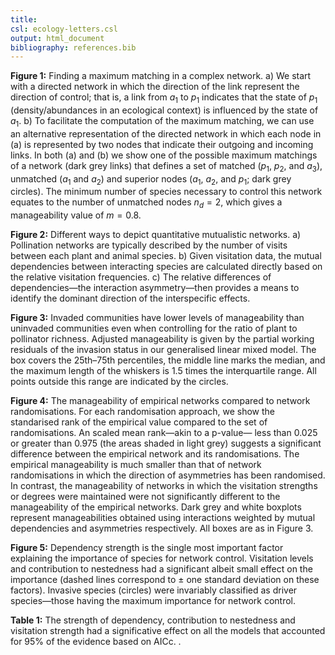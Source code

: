 ```yaml
---
title: 
csl: ecology-letters.csl
output: html_document
bibliography: references.bib
---
```


**Figure 1:**
Finding a maximum matching in a complex network. 
a) We start with a directed network  in which the direction of the link represent the direction of control; that is, a link from $a_1$ to $p_1$ indicates that the state of $p_1$ (density/abundances in an ecological context) is influenced by the state of $a_1$. 
b) To facilitate the computation of the maximum matching, we can use an alternative representation of the directed network in which each node in (a) is represented by two nodes that indicate their outgoing and incoming links. 
In both (a) and (b) we show one of the possible maximum matchings of a network (dark grey links) that defines a set of matched ($p_1$, $p_2$, and $a_3$), unmatched ($a_1$ and $a_2$) and superior nodes ($a_1$, $a_2$, and $p_1$; dark grey circles). 
The minimum number of species necessary to control this network equates to the number of unmatched nodes $n_d = 2$, which gives a manageability value of $m = 0.8$.

**Figure 2:** 
Different ways to depict quantitative mutualistic networks. 
a) Pollination networks are typically described by the number of visits between each plant and animal species. 
b) Given visitation data, the mutual dependencies between interacting species are calculated directly based on the relative visitation frequencies. 
c) The relative differences of dependencies—the interaction asymmetry—then provides a means to identify the dominant direction of the interspecific effects.

**Figure 3:**
Invaded communities have lower levels of manageability than uninvaded communities even when controlling for the ratio of plant to pollinator richness. 
Adjusted manageability is given by the partial working residuals of the invasion status in our generalised linear mixed model. 
The box covers the 25th–75th percentiles, the middle line marks the median, and the maximum length of the whiskers is 1.5 times the interquartile range. 
All points outside this range are indicated by the circles.

**Figure 4:**
The manageability of empirical networks compared to network randomisations. 
For each randomisation approach, we show the standarised rank of the empirical value compared to the set of randomisations. 
An scaled mean rank—akin to a p-value— less than 0.025 or greater than 0.975 (the areas shaded in light grey) suggests a significant difference between the empirical network and its randomisations. 
The empirical manageability is much smaller than that of network randomisations in which the direction of asymmetries has been randomised. 
In contrast, the manageability of networks in which the visitation strengths or degrees were maintained were not significantly different to the manageability of the empirical networks. 
Dark grey and white boxplots represent manageabilities obtained using interactions weighted by mutual dependencies and asymmetries respectively. 
All boxes are as in Figure 3.

**Figure 5:**
Dependency strength is the single most important factor explaining the importance of species for network control. 
Visitation levels and contribution to nestedness had a significant albeit small effect on the importance (dashed lines correspond to ± one standard deviation on these factors). 
Invasive species (circles) were invariably classified as driver species—those having the maximum importance for network control.

**Table 1:**
The strength of dependency, contribution to nestedness and visitation strength had a significative effect on all the models that accounted for 95\% of the evidence based on AICc. .
